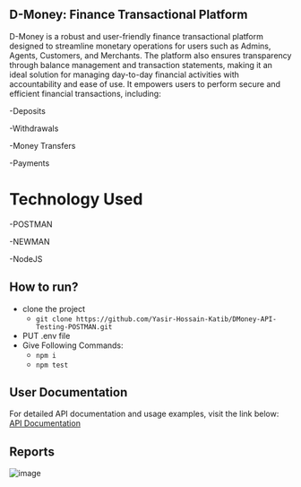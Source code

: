 ## D-Money: Finance Transactional Platform

D-Money is a robust and user-friendly finance transactional platform designed to streamline monetary operations for users such as Admins, Agents, Customers, and Merchants. The platform also ensures transparency through balance management and transaction statements, making it an ideal solution for managing day-to-day financial activities with accountability and ease of use. It empowers users to perform secure and efficient financial transactions, including:

 -Deposits
 
 -Withdrawals
 
 -Money Transfers
 
 -Payments




<h1>Technology Used</h1>
 -POSTMAN
 
 -NEWMAN
 
 -NodeJS

 
## How to run?
 - clone the project
    - ``` git clone https://github.com/Yasir-Hossain-Katib/DMoney-API-Testing-POSTMAN.git ```
 - PUT .env file
 - Give Following Commands:
    - ``` npm i ```
    - ``` npm test ```

## User Documentation 
For detailed API documentation and usage examples, visit the link below:
<a href="https://documenter.getpostman.com/view/28873131/2sAYBXCWzY"><u>API Documentation</u></a>
  
## Reports 
![image](https://github.com/user-attachments/assets/8384ed15-e69e-46b6-8da6-2f7d2945e838)
